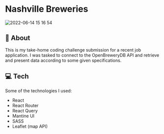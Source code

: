 # Nashville Breweries

![2022-06-14 15 16 54](https://user-images.githubusercontent.com/66661368/173689611-dba2a2b1-74cd-41ae-9af9-51c670b31022.gif)

## 💬 About

This is my take-home coding challenge submission for a recent job application. I was tasked to connect to the OpenBreweryDB API and retrieve and present data according to some given specifications.

## 💻 Tech

Some of the technologies I used:

- React
- React Router
- React Query
- Mantine UI
- SASS
- Leaflet (map API)
